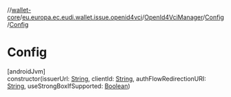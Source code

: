 //[wallet-core](../../../../index.md)/[eu.europa.ec.eudi.wallet.issue.openid4vci](../../index.md)/[OpenId4VciManager](../index.md)/[Config](index.md)/[Config](-config.md)

# Config

[androidJvm]\
constructor(issuerUrl: [String](https://kotlinlang.org/api/latest/jvm/stdlib/kotlin/-string/index.html), clientId: [String](https://kotlinlang.org/api/latest/jvm/stdlib/kotlin/-string/index.html), authFlowRedirectionURI: [String](https://kotlinlang.org/api/latest/jvm/stdlib/kotlin/-string/index.html), useStrongBoxIfSupported: [Boolean](https://kotlinlang.org/api/latest/jvm/stdlib/kotlin/-boolean/index.html))
